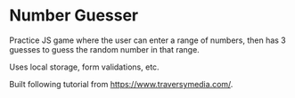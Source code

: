 # Number Guesser

Practice JS game where the user can enter a range of numbers, then has 3 guesses to guess the random number in that range.

Uses local storage, form validations, etc.

Built following tutorial from https://www.traversymedia.com/.
